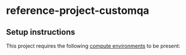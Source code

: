 # reference-project-customqa

## Setup instructions

This project requires the following [compute environments](https://docs.dominodatalab.com/en/latest/user_guide/f51038/environments/) to be present:
